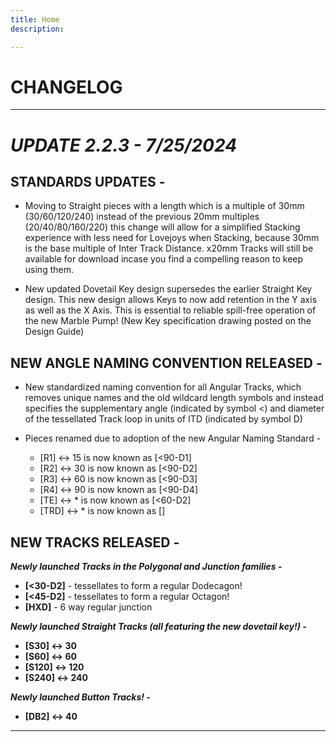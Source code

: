 ```yaml
---
title: Home
description: 

---
```

# **CHANGELOG**

---

# ***UPDATE 2.2.3 - 7/25/2024***

## STANDARDS UPDATES -

- Moving to Straight pieces with a length which is a multiple of 30mm (30/60/120/240) instead of the previous 20mm multiples (20/40/80/160/220) this change will allow for a simplified Stacking experience with less need for Lovejoys when Stacking, because 30mm is the base multiple of Inter Track Distance. x20mm Tracks will still be available for download incase you find a compelling reason to keep using them.

- New updated Dovetail Key design supersedes the earlier Straight Key design. This new design allows Keys to now add retention in the Y axis as well as the X Axis. This is essential to reliable spill-free operation of the new Marble Pump! (New Key specification drawing posted on the Design Guide)

## NEW ANGLE NAMING CONVENTION RELEASED -

- New standardized naming convention for all Angular Tracks, which removes unique names and the old wildcard length symbols and instead specifies the supplementary angle (indicated by symbol <) and diameter of the tessellated Track loop in units of ITD (indicated by symbol D)

- Pieces renamed due to adoption of the new Angular Naming Standard -
    - [R1] ↔ 15 is now known as [<90-D1]
    - [R2] ↔ 30 is now known as [<90-D2]
    - [R3] ↔ 60 is now known as [<90-D3]
    - [R4] ↔ 90 is now known as [<90-D4]
    - [TE] ↔ * is now known as [<60-D2]
    - [TRD] ↔ * is now known as []

    
## NEW TRACKS RELEASED -

***Newly launched Tracks in the Polygonal and Junction families -***

- **[<30-D2]** - tessellates to form a regular Dodecagon!
- **[<45-D2]** - tessellates to form a regular Octagon!
- **[HXD]** - 6 way regular junction

***Newly launched Straight Tracks (all featuring the new dovetail key!) -***

- **[S30] ↔ 30**    
- **[S60] ↔ 60**    
- **[S120] ↔ 120**    
- **[S240] ↔ 240**

***Newly launched Button Tracks! -***

- **[DB2] ↔ 40**

---